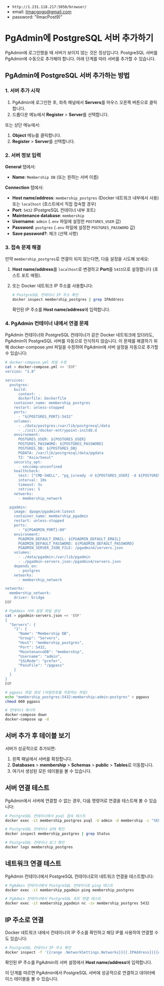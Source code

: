 - `http://1.231.118.217:5050/browser/`
- email: ilmacgogo@gmail.com
- password: "IlmacPost9)"







# PgAdmin에 PostgreSQL 서버 추가하기

PgAdmin에 로그인했을 때 서버가 보이지 않는 것은 정상입니다. PostgreSQL 서버를 PgAdmin에 수동으로 추가해야 합니다. 아래 단계를 따라 서버를 추가할 수 있습니다.

## PgAdmin에 PostgreSQL 서버 추가하는 방법

### 1. 서버 추가 시작

1. PgAdmin에 로그인한 후, 좌측 패널에서 **Servers**를 마우스 오른쪽 버튼으로 클릭합니다.
2. 드롭다운 메뉴에서 **Register** > **Server**를 선택합니다.

또는 상단 메뉴에서:
1. **Object** 메뉴를 클릭합니다.
2. **Register** > **Server**를 선택합니다.

### 2. 서버 정보 입력

**General** 탭에서:
- **Name**: `Membership DB` (또는 원하는 서버 이름)

**Connection** 탭에서:
- **Host name/address**: `membership_postgres` (Docker 네트워크 내부에서 사용) 또는 `localhost` (호스트에서 직접 접속할 경우)
- **Port**: `5432` (PostgreSQL 컨테이너 내부 포트)
- **Maintenance database**: `membership`
- **Username**: `admin` (`.env` 파일에 설정한 `POSTGRES_USER` 값)
- **Password**: `postgres` (`.env` 파일에 설정한 `POSTGRES_PASSWORD` 값)
- **Save password?**: 체크 (선택 사항)

### 3. 접속 문제 해결

만약 `membership_postgres`로 연결이 되지 않는다면, 다음 설정을 시도해 보세요:

1. **Host name/address**를 `localhost`로 변경하고 **Port**를 `5433`으로 설정합니다 (호스트 포트 매핑).

2. 또는 Docker 네트워크 IP 주소를 사용합니다:
   ```bash
   # PostgreSQL 컨테이너 IP 주소 확인
   docker inspect membership_postgres | grep IPAddress
   ```
   확인된 IP 주소를 **Host name/address**에 입력합니다.

### 4. PgAdmin 컨테이너 내에서 연결 문제

PgAdmin 컨테이너와 PostgreSQL 컨테이너가 같은 Docker 네트워크에 있더라도, PgAdmin이 PostgreSQL 서버를 자동으로 인식하지 않습니다. 이 문제를 해결하기 위해 docker-compose.yml 파일을 수정하여 PgAdmin에 서버 설정을 자동으로 추가할 수 있습니다:

```bash
# docker-compose.yml 파일 수정
cat > docker-compose.yml << 'EOF'
version: "3.8"

services:
  postgres:
    build:
      context: .
      dockerfile: Dockerfile
    container_name: membership_postgres
    restart: unless-stopped
    ports:
      - "${POSTGRES_PORT}:5432"
    volumes:
      - ./data/postgres:/var/lib/postgresql/data
      - ./init:/docker-entrypoint-initdb.d
    environment:
      POSTGRES_USER: ${POSTGRES_USER}
      POSTGRES_PASSWORD: ${POSTGRES_PASSWORD}
      POSTGRES_DB: ${POSTGRES_DB}
      PGDATA: /var/lib/postgresql/data/pgdata
      TZ: "Asia/Seoul"
    security_opt:
      - seccomp:unconfined
    healthcheck:
      test: ["CMD-SHELL", "pg_isready -U ${POSTGRES_USER} -d ${POSTGRES_DB}"]
      interval: 10s
      timeout: 5s
      retries: 5
    networks:
      - membership_network

  pgadmin:
    image: dpage/pgadmin4:latest
    container_name: membership_pgadmin
    restart: unless-stopped
    ports:
      - "${PGADMIN_PORT}:80"
    environment:
      PGADMIN_DEFAULT_EMAIL: ${PGADMIN_DEFAULT_EMAIL}
      PGADMIN_DEFAULT_PASSWORD: ${PGADMIN_DEFAULT_PASSWORD}
      PGADMIN_SERVER_JSON_FILE: /pgadmin4/servers.json
    volumes:
      - ./data/pgadmin:/var/lib/pgadmin
      - ./pgadmin-servers.json:/pgadmin4/servers.json
    depends_on:
      - postgres
    networks:
      - membership_network

networks:
  membership_network:
    driver: bridge
EOF

# PgAdmin 서버 설정 파일 생성
cat > pgadmin-servers.json << 'EOF'
{
  "Servers": {
    "1": {
      "Name": "Membership DB",
      "Group": "Servers",
      "Host": "membership_postgres",
      "Port": 5432,
      "MaintenanceDB": "membership",
      "Username": "admin",
      "SSLMode": "prefer",
      "PassFile": "/pgpass"
    }
  }
}
EOF

# pgpass 파일 생성 (비밀번호를 저장하는 파일)
echo "membership_postgres:5432:membership:admin:postgres" > pgpass
chmod 600 pgpass

# 컨테이너 재시작
docker-compose down
docker-compose up -d
```

## 서버 추가 후 테이블 보기

서버가 성공적으로 추가되면:

1. 왼쪽 패널에서 서버를 확장합니다.
2. **Databases** > **membership** > **Schemas** > **public** > **Tables**로 이동합니다.
3. 여기서 생성된 모든 테이블을 볼 수 있습니다.

## 서버 연결 테스트

PgAdmin에서 서버에 연결할 수 없는 경우, 다음 명령어로 연결을 테스트해 볼 수 있습니다:

```bash
# PostgreSQL 컨테이너에서 psql 접속 테스트
docker exec -it membership_postgres psql -U admin -d membership -c "SELECT 1;"

# PostgreSQL 컨테이너 상태 확인
docker inspect membership_postgres | grep Status

# PostgreSQL 컨테이너 로그 확인
docker logs membership_postgres
```

## 네트워크 연결 테스트

PgAdmin 컨테이너에서 PostgreSQL 컨테이너로의 네트워크 연결을 테스트합니다:

```bash
# PgAdmin 컨테이너에서 PostgreSQL 컨테이너로 ping 테스트
docker exec -it membership_pgadmin ping membership_postgres

# PgAdmin 컨테이너에서 PostgreSQL 포트 연결 테스트
docker exec -it membership_pgadmin nc -zv membership_postgres 5432
```

## IP 주소로 연결

Docker 네트워크 내에서 컨테이너의 IP 주소를 확인하고 해당 IP를 사용하여 연결할 수도 있습니다:

```bash
# PostgreSQL 컨테이너 IP 주소 확인
docker inspect -f '{{range .NetworkSettings.Networks}}{{.IPAddress}}{{end}}' membership_postgres
```

확인된 IP 주소를 PgAdmin의 서버 설정에서 **Host name/address**에 입력합니다.

이 단계를 따르면 PgAdmin에서 PostgreSQL 서버에 성공적으로 연결하고 데이터베이스 테이블을 볼 수 있습니다.